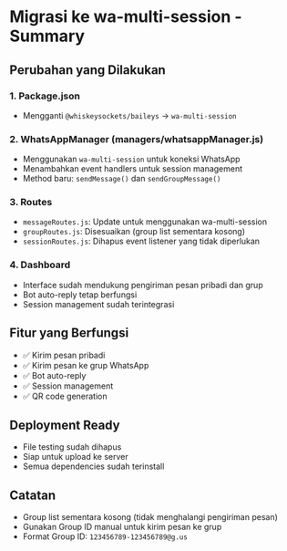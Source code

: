 # Migrasi ke wa-multi-session - Summary

## Perubahan yang Dilakukan

### 1. Package.json

- Mengganti `@whiskeysockets/baileys` → `wa-multi-session`

### 2. WhatsAppManager (managers/whatsappManager.js)

- Menggunakan `wa-multi-session` untuk koneksi WhatsApp
- Menambahkan event handlers untuk session management
- Method baru: `sendMessage()` dan `sendGroupMessage()`

### 3. Routes

- `messageRoutes.js`: Update untuk menggunakan wa-multi-session
- `groupRoutes.js`: Disesuaikan (group list sementara kosong)
- `sessionRoutes.js`: Dihapus event listener yang tidak diperlukan

### 4. Dashboard

- Interface sudah mendukung pengiriman pesan pribadi dan grup
- Bot auto-reply tetap berfungsi
- Session management sudah terintegrasi

## Fitur yang Berfungsi

- ✅ Kirim pesan pribadi
- ✅ Kirim pesan ke grup WhatsApp
- ✅ Bot auto-reply
- ✅ Session management
- ✅ QR code generation

## Deployment Ready

- File testing sudah dihapus
- Siap untuk upload ke server
- Semua dependencies sudah terinstall

## Catatan

- Group list sementara kosong (tidak menghalangi pengiriman pesan)
- Gunakan Group ID manual untuk kirim pesan ke grup
- Format Group ID: `123456789-123456789@g.us`
